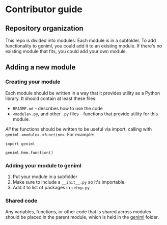 # Contributor guide

## Repository organization

This repo is divided into modules. Each module is in a subfolder. To add functionality to geniml, you could add it to an existing module. If there's no existing module that fits, you could add your own module.

## Adding a new module

### Creating your module

Each module should be written in a way that it provides utility as a Python library. It should contain at least these files:

- `README.md` - describes how to use the code
- `<module>.py`, and other `.py` files - functions that provide utility for this module.

*All* the functions should be written to be useful via import, calling with `geniml.<module>.<function>`. For example:

```
import geniml

geniml.hmm.function()
```

### Adding your module to geniml

1. Put your module in a subfolder
2. Make sure to include a `__init__.py` so it's importable.
3. Add it to list of packages in `setup.py` 

### Shared code

Any variables, functions, or other code that is shared across modules should be placed in the parent module, which is held in the [geniml](geniml) folder.

